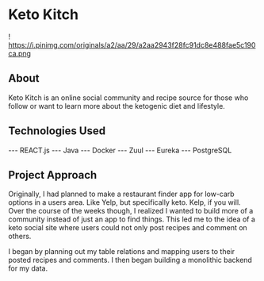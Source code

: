 # Keto Kitch
! https://i.pinimg.com/originals/a2/aa/29/a2aa2943f28fc91dc8e488fae5c190ca.png

## About
Keto Kitch is an online social community and recipe source for those who follow or want to learn more about the ketogenic diet and lifestyle. 

## Technologies Used
--- REACT.js
--- Java
--- Docker
--- Zuul 
--- Eureka 
--- PostgreSQL

## Project Approach
Originally, I had planned to make a restaurant finder app for low-carb options in a users area. Like Yelp, but specifically keto. Kelp, if you will. Over the course of the weeks though, I realized I wanted to build more of a community instead of just an app to find things. This led me to the idea of a keto social site where users could not only post recipes and comment on others.

I began by planning out my table relations and mapping users to their posted recipes and comments. I then began building a monolithic backend for my data.
